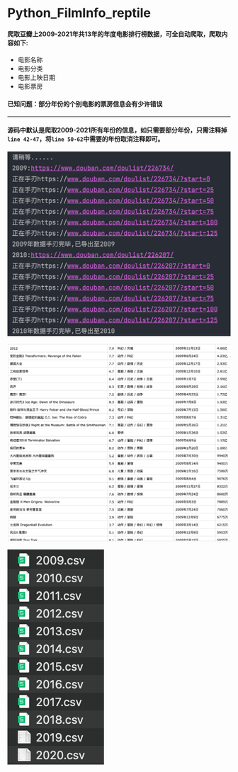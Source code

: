 # Python_FilmInfo_reptile
#### 爬取豆瓣上2009-2021年共13年的年度电影排行榜数据，可全自动爬取，爬取内容如下:

- 电影名称
- 电影分类
- 电影上映日期
- 电影票房

#### 已知问题：部分年份的个别电影的票房信息会有少许错误

---

#### 源码中默认是爬取2009-2021所有年份的信息，如只需要部分年份，只需注释掉 `line 42-47`，将`line 50-62`中需要的年份取消注释即可。

![](1.png)

![](2.png)

![](3.png)
